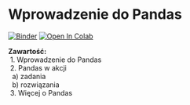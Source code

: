 # Wprowadzenie do Pandas
[![Binder](https://mybinder.org/badge_logo.svg)](https://mybinder.org/v2/gh/lsawaniewski/pandas_basics_workshop/master)
[![Open In Colab](https://colab.research.google.com/assets/colab-badge.svg)](https://colab.research.google.com/github/lsawaniewski/pandas_basics_workshop/blob/master/1_Wprowadzenie_do_Pandas.ipynb)



**Zawartość:** <br>
&nbsp;1\. Wprowadzenie do Pandas <br>
&nbsp;2\. Pandas w akcji <br>
&nbsp;&nbsp;a) zadania <br>
&nbsp;&nbsp;b) rozwiązania <br>
&nbsp;3\.   Więcej o Pandas <br>

